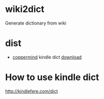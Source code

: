 # wiki2dict
Generate dictionary from wiki

# dist
* [coppermind](http://coppermind.huiji.wiki/) kindle dict [download](/dist/dict.mobi)

# How to use kindle dict
http://kindlefere.com/dict